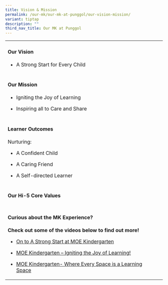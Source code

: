 ```yaml
---
title: Vision & Mission
permalink: /our-mk/our-mk-at-punggol/our-vision-mission/
variant: tiptap
description: ""
third_nav_title: Our MK at Punggol
---
```

<table><tbody><tr><td rowspan="1" colspan="1"><h4><strong>Our Vision</strong></h4><ul data-tight="true" class="tight"><li><p>A Strong Start for Every Child</p></li></ul></td><td rowspan="1" colspan="1"><p></p></td></tr><tr><td rowspan="1" colspan="1"><h4><strong>Our Mission</strong></h4><ul data-tight="true" class="tight"><li><p>Igniting the Joy of Learning</p></li><li><p>Inspiring all to Care and Share</p></li></ul></td><td rowspan="1" colspan="1"><p></p></td></tr><tr><td rowspan="1" colspan="1"><h4><strong>Learner Outcomes</strong></h4><p>Nurturing:</p><ul data-tight="true" class="tight"><li><p>A Confident Child</p></li><li><p>A Caring Friend</p></li><li><p>A Self-directed Learner</p></li></ul></td><td rowspan="1" colspan="1"><p></p></td></tr><tr><td rowspan="1" colspan="1"><h4><strong>Our Hi-5 Core Values</strong></h4></td><td rowspan="1" colspan="1"><p></p></td></tr><tr><td rowspan="1" colspan="1"><h4><strong>Curious about the MK Experience?</strong></h4><p><strong>Check out some of the videos below to find out more!</strong></p><ul data-tight="true" class="tight"><li><p><a href="https://youtu.be/R636jFF7S28" rel="noopener noreferrer nofollow" target="_blank"><u>On to A Strong Start at MOE Kindergarten</u></a></p></li><li><p><a href="https://youtu.be/mghZCHtKNXc" rel="noopener noreferrer nofollow" target="_blank"><u>MOE Kindergarten – Igniting the Joy of Learning!</u></a></p></li><li><p><a href="https://youtu.be/LockyOmaNB0" rel="noopener noreferrer nofollow" target="_blank"><u>MOE Kindergarten- Where Every Space is a Learning Space</u></a></p></li></ul></td><td rowspan="1" colspan="1"><p></p></td></tr></tbody></table><h4></h4><p></p>